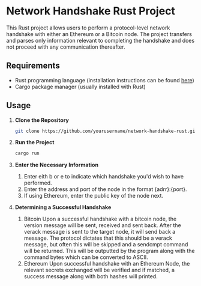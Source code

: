 # Network Handshake Rust Project

This Rust project allows users to perform a protocol-level network handshake with either an Ethereum or a Bitcoin node. The project transfers and parses only information relevant to completing the handshake and does not proceed with any communication thereafter.

## Requirements
- Rust programming language (installation instructions can be found [here](https://www.rust-lang.org/tools/install))
- Cargo package manager (usually installed with Rust)

## Usage

1. **Clone the Repository**

   ```bash
   git clone https://github.com/yourusername/network-handshake-rust.git
   ```
2. **Run the Project**
    ```bash
   cargo run
   ```
3. **Enter the Necessary Information**
    1. Enter eith b or e to indicate which handshake you'd wish to have performed.
    2. Enter the address and port of the node in the format {adrr}:{port}.
    3. If using Ethereum, enter the public key of the node next.
4. **Determining a Successful Handshake**
    1. Bitcoin
        Upon a successful handshake with a bitcoin node, the version message will be sent, received and sent back. After the verack message is sent to the target node, it will send back a message. The protocol dictates that this should be a verack message, but often this will be skipped and a sendcmpt command will be returned. This will be outputted by the program along with the command bytes which can be converted to ASCII.
    2. Ethereum
        Upon successful handshake with an Ethereum Node, the relevant secrets exchanged will be verified and if matched, a success message along with both hashes will printed.